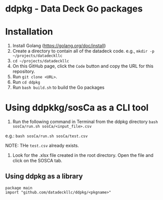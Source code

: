 # ddpkg - Data Deck Go packages
# Installation
1.  Install Golang (https://golang.org/doc/install)
1.  Create a directory to contain all of the datadeck code. e.g., `mkdir -p ~/projects/datadeckllc`
1.  `cd ~/projects/datadeckllc`
1. On this GitHub page, click the `Code` button and copy the URL for this repository.
1.  Run `git clone <URL>`.
1.  Run `cd ddpkg` 
1.  Run `bash build.sh` to build the Go packages


# Using ddpkkg/sosCa as a CLI tool

1.  Run the following command in Terminal from the ddpkg directory
`bash sosCa/run.sh sosCa/<input_file>.csv`

e.g.: `bash sosCa/run.sh sosCa/test.csv`

NOTE: THe `test.csv` already exists.

1.  Look for the .xlsx file created in the root directory.  Open the file and click on the SOSCA tab.


## Using ddpkg as a library
```
package main
import "github.com/datadeckllc/ddpkg/<pkgname>"
```
